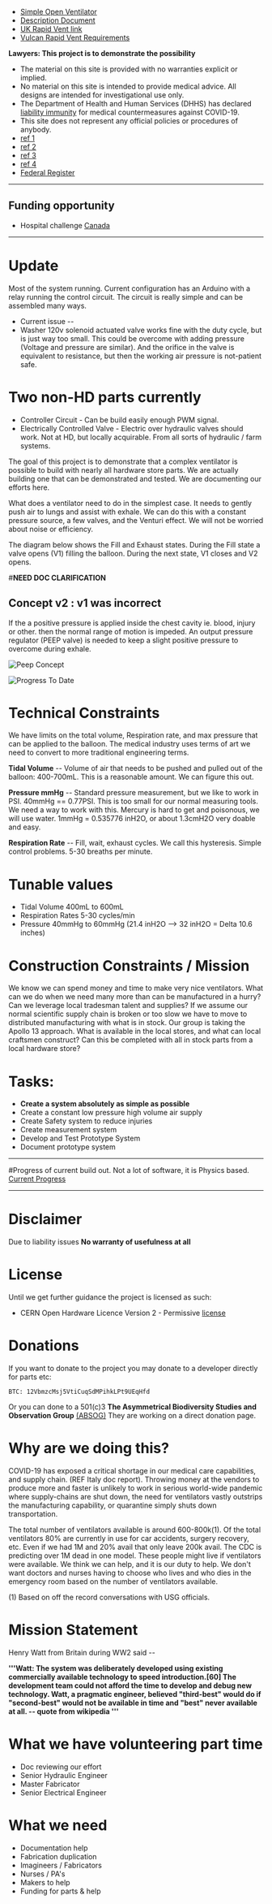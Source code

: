 * [Simple Open Ventilator](System/README.md)
* [Description Document](System/COVIDventv3Seldon.pdf)
* [UK Rapid Vent link](https://www.gov.uk/government/publications/coronavirus-covid-19-ventilator-supply-specification/rapidly-manufactured-ventilator-system-specification)
* [Vulcan Rapid Vent Requirements](vulcan.pdf)

**Lawyers: This project is to demonstrate the possibility**
* The material on this site is provided with no warranties explicit or implied.
* No material on this site is intended to provide medical advice. All designs are intended for investigational use only.
* The Department of Health and Human Services (DHHS) has declared [liability immunity](https://www.fda.gov/regulatory-information/laws-enforced-fda/federal-food-drug-and-cosmetic-act-fdc-act) for medical countermeasures against COVID-19.
* This site does not represent any official policies or procedures of anybody.
* [ref 1](https://www.phe.gov/Preparedness/legal/prepact/Pages/COVID19.aspx)
* [ref 2](https://www.policymed.com/2020/03/hhs-issues-declaration-exempting-some-from-liability-related-to-covid-19-preparedness.html)
* [ref 3](https://www.modernhealthcare.com/legal/azar-extends-liability-immunity-fight-against-covid-19)
* [ref 4](https://s3.amazonaws.com/public-inspection.federalregister.gov/2020-05484.pdf)
* [Federal Register](https://www.federalregister.gov/documents/2020/03/17/2020-05484/declaration-under-the-public-readiness-and-emergency-preparedness-act-for-medical-countermeasures)
-----
## Funding opportunity
* Hospital challenge [Canada](https://www.agorize.com/en/challenges/code-life-challenge/pages/guidelines?lang=en)
-----
# **Update**
Most of the system running.
Current configuration has an Arduino with a relay running the control circuit. The circuit is really simple and can be assembled many ways.

* Current issue --
* Washer 120v solenoid actuated valve works fine with the duty cycle, but is just way too small. This could be overcome with adding pressure (Voltage and pressure are similar). And the orifice in the valve is equivalent to resistance, but then the working air pressure is not-patient safe.

# Two non-HD parts currently
* Controller Circuit
  \- Can be build easily enough PWM signal.
* Electrically Controlled Valve
  \- Electric over hydraulic valves should work. Not at HD, but locally acquirable. From all sorts of hydraulic / farm systems.


The goal of this project is to demonstrate that a complex ventilator is possible to build with nearly all hardware store parts. We are actually building one that can be demonstrated and tested. We are documenting our efforts here.

What does a ventilator need to do in the simplest case. It needs to gently push air to lungs and assist with exhale. We can do this with a constant pressure source, a few valves, and the Venturi effect. We will not be worried about noise or efficiency.

The diagram below shows the Fill and Exhaust states. During the Fill state a valve opens (V1) filling the balloon. During the next state, V1 closes and V2 opens.

#**NEED DOC CLARIFICATION**

## Concept v2 : v1 was incorrect
If the a positive pressure is applied inside the chest cavity ie. blood, injury or other. then the normal range of motion is impeded. An output pressure regulator (PEEP valve) is needed to keep a slight positive pressure to overcome during exhale.

![Peep Concept](/System/Ventilator/PeepDiagram.jpg)

![Progress To Date](Progress24Mar.jpg)

# Technical Constraints
We have limits on the total volume, Respiration rate, and max pressure that can be applied to the balloon. The medical industry uses terms of art we need to convert to more traditional engineering terms.

**Tidal Volume** -- Volume of air that needs to be pushed and pulled out of the balloon: 400-700mL. This is a reasonable amount. We can figure this out.

**Pressure mmHg** -- Standard pressure measurement, but we like to work in PSI.
40mmHg == 0.77PSI. This is too small for our normal measuring tools. We need a way to work with this. Mercury is hard to get and poisonous, we will use water.
1mmHg = 0.535776 inH2O, or about 1.3cmH2O very doable and easy.

**Respiration Rate** -- Fill, wait, exhaust cycles. We call this hysteresis. Simple control problems. 5-30 breaths per minute.

# Tunable values
* Tidal Volume 400mL to 600mL
* Respiration Rates 5-30 cycles/min
* Pressure 40mmHg to 60mmHg (21.4 inH2O --> 32 inH2O = Delta 10.6 inches)

# Construction Constraints / Mission
We know we can spend money and time to make very nice ventilators. What can we do when we need many more than can be manufactured in a hurry? Can we leverage local tradesman talent and supplies? If we assume our normal scientific supply chain is broken or too slow we have to move to distributed manufacturing with what is in stock. Our group is taking the Apollo 13 approach. What is available in the local stores, and what can local craftsmen construct? Can this be completed with all in stock parts from a local hardware store?  

# Tasks:
* **Create a system absolutely as simple as possible**
* Create a constant low pressure high volume air supply
* Create Safety system to reduce injuries
* Create measurement system
* Develop and Test Prototype System
* Document prototype system

-----------
#Progress of current build out. Not a lot of software, it is Physics based.
 [Current Progress](System/README.md)


----------
# Disclaimer
Due to liability issues
**No warranty of usefulness at all**
# License
Until we get further guidance the project is licensed as such:
* CERN Open Hardware Licence Version 2 - Permissive [license](Documents/license.md)

# Donations
If you want to donate to the project you may donate to a developer directly for parts etc:
```
BTC: 12VbmzcMsj5VtiCuqSdMPihkLPt9UEqHfd
```

Or you can done to a 501(c)3
**The Asymmetrical Biodiversity Studies and Observation Group**
[(ABSOG)](https://threesecondsuntilmidnight.com/absog/)
They are working on a direct donation page.


# Why are we doing this?
COVID-19 has exposed a critical shortage in our medical care capabilities, and supply chain. (REF Italy doc report). Throwing money at the vendors to produce more and faster is unlikely to work in serious world-wide pandemic where supply-chains are shut down, the need for ventilators vastly outstrips the manufacturing capability, or quarantine simply shuts down transportation.


The total number of ventilators available is around 600-800k(1). Of the total ventilators 80% are currently in use for car accidents, surgery recovery, etc. Even if we had 1M and 20% avail that only leave 200k avail. The CDC is predicting over 1M dead in one model. These people might live if ventilators were available. We think we can help, and it is our duty to help. We don't want doctors and nurses having to choose who lives and who dies in the emergency room based on the number of ventilators available.


(1) Based on off the record conversations with USG officials.

# Mission Statement
Henry Watt from Britain during WW2 said --

**'''Watt: The system was deliberately developed using existing commercially available technology to speed introduction.[60] The development team could not afford the time to develop and debug new technology. Watt, a pragmatic engineer, believed "third-best" would do if "second-best" would not be available in time and "best" never available at all. -- quote from wikipedia
'''**

# What we have volunteering part time
- Doc reviewing our effort
- Senior Hydraulic Engineer
- Master Fabricator
- Senior Electrical Engineer

# What we need
- Documentation help
- Fabrication duplication
- Imagineers / Fabricators
- Nurses / PA's
- Makers to help
- Funding for parts & help
